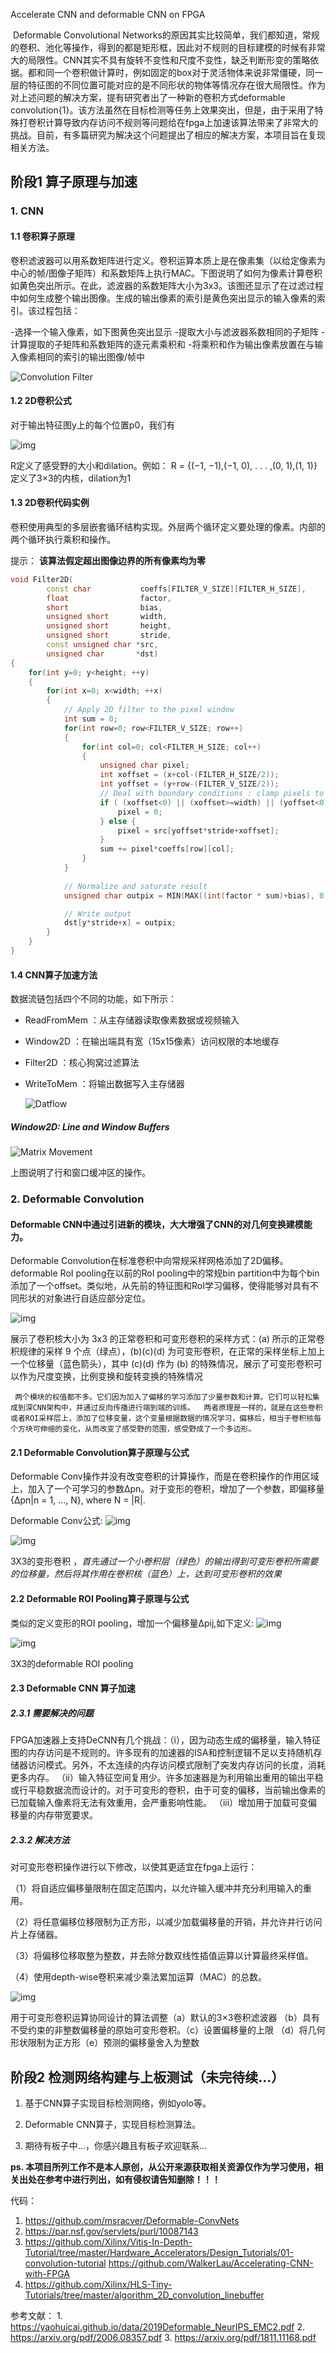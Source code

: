 Accelerate  CNN and deformable CNN on FPGA 

​    Deformable Convolutional Networks的原因其实比较简单，我们都知道，常规的卷积、池化等操作，得到的都是矩形框，因此对不规则的目标建模的时候有非常大的局限性。CNN其实不具有旋转不变性和尺度不变性，缺乏判断形变的策略依据。都和同一个卷积做计算时，例如固定的box对于灵活物体来说非常僵硬，同一层的特征图的不同位置可能对应的是不同形状的物体等情况存在很大局限性。作为对上述问题的解决方案，提有研究者出了一种新的卷积方式deformable convolution{1}。该方法虽然在目标检测等任务上效果突出，但是，由于采用了特殊打卷积计算导致内存访问不规则等问题给在fpga上加速该算法带来了非常大的挑战。目前，有多篇研究为解决这个问题提出了相应的解决方案，本项目旨在复现相关方法。
## 阶段1 算子原理与加速

### 1. CNN

#### 1.1 卷积算子原理

​    卷积滤波器可以用系数矩阵进行定义。卷积运算本质上是在像素集（以给定像素为中心的帧/图像子矩阵）和系数矩阵上执行MAC。下图说明了如何为像素计算卷积如黄色突出所示。在此，滤波器的系数矩阵大小为3x3。该图还显示了在过滤过程中如何生成整个输出图像。生成的输出像素的索引是黄色突出显示的输入像素的索引。该过程包括：

   -选择一个输入像素，如下图黄色突出显示
   -提取大小与滤波器系数相同的子矩阵
   -计算提取的子矩阵和系数矩阵的逐元素乘积和
   -将乘积和作为输出像素放置在与输入像素相同的索引的输出图像/帧中



![Convolution Filter](./images/convolution.jpg)

#### 1.2 2D卷积公式

   对于输出特征图y上的每个位置p0，我们有

![img](/home/bill/workspace/Acc_DeCNN_on_FPGA/images/cnn_form1.png)


   R定义了感受野的大小和dilation。例如：   R = {(−1, −1),(−1, 0), . . . ,(0, 1),(1, 1)} 定义了3×3的内核，dilation为1

   

#### 1.3 2D卷积代码实例

  卷积使用典型的多层嵌套循环结构实现。外层两个循环定义要处理的像素。内部的两个循环执行乘积和操作。

   提示： **该算法假定超出图像边界的所有像素均为零**

   ```cpp
   void Filter2D(
           const char           coeffs[FILTER_V_SIZE][FILTER_H_SIZE],
           float                factor,
           short                bias,
           unsigned short       width,
           unsigned short       height,
           unsigned short       stride,
           const unsigned char *src,
           unsigned char       *dst)
   {
       for(int y=0; y<height; ++y)
       {
           for(int x=0; x<width; ++x)
           {
               // Apply 2D filter to the pixel window
               int sum = 0;
               for(int row=0; row<FILTER_V_SIZE; row++)
               {
                   for(int col=0; col<FILTER_H_SIZE; col++)
                   {
                       unsigned char pixel;
                       int xoffset = (x+col-(FILTER_H_SIZE/2));
                       int yoffset = (y+row-(FILTER_V_SIZE/2));
                       // Deal with boundary conditions : clamp pixels to 0 when outside of image 
                       if ( (xoffset<0) || (xoffset>=width) || (yoffset<0) || (yoffset>=height) ) {
                           pixel = 0;
                       } else {
                           pixel = src[yoffset*stride+xoffset];
                       }
                       sum += pixel*coeffs[row][col];
                   }
               }
               
               // Normalize and saturate result
               unsigned char outpix = MIN(MAX((int(factor * sum)+bias), 0), 255);
   
               // Write output
               dst[y*stride+x] = outpix;
           }
       }
   }
   ```

#### 1.4 CNN算子加速方法

   数据流链包括四个不同的功能，如下所示：

   - ReadFromMem ：从主存储器读取像素数据或视频输入
   - Window2D ：在输出端具有宽（15x15像素）访问权限的本地缓存
   - Filter2D ：核心狗窝过滤算法
   - WriteToMem ：将输出数据写入主存储器

      ![Datflow](images/filterBlkDia.jpg)

   ##### Window2D: Line and Window Buffers

   ![Matrix Movement](images/Window2D.jpg)

   上图说明了行和窗口缓冲区的操作。

### 2. Deformable Convolution

####    Deformable CNN中通过引进新的模块，大大增强了CNN的对几何变换建模能力。

   Deformable Convolution在标准卷积中向常规采样网格添加了2D偏移。 deformable RoI pooling在以前的RoI pooling中的常规bin partition中为每个bin添加了一个offset。类似地，从先前的特征图和RoI学习偏移，使得能够对具有不同形状的对象进行自适应部分定位。

   ![img](/home/bill/workspace/Acc_DeCNN_on_FPGA/images/de_cnn_offset.jpg)

   展示了卷积核大小为 3x3 的正常卷积和可变形卷积的采样方式：(a) 所示的正常卷积规律的采样 9 个点（绿点），(b)(c)(d) 为可变形卷积，在正常的采样坐标上加上一个位移量（蓝色箭头），其中 (c)(d) 作为 (b) 的特殊情况，展示了可变形卷积可以作为尺度变换，比例变换和旋转变换的特殊情况

     两个模块的权值都不多。它们因为加入了偏移的学习添加了少量参数和计算。它们可以轻松集成到深CNN架构中，并通过反向传播进行端到端的训练。  两者原理是一样的，就是在这些卷积或者ROI采样层上，添加了位移变量，这个变量根据数据的情况学习，偏移后，相当于卷积核每个方块可伸缩的变化，从而改变了感受野的范围，感受野成了一个多边形。

#### 2.1 Deformable Convolution算子原理与公式

   Deformable Conv操作并没有改变卷积的计算操作，而是在卷积操作的作用区域上，加入了一个可学习的参数∆pn。对于变形的卷积，增加了一个参数，即偏移量 {∆pn|n = 1, ..., N}, where N = |R|. 

  Deformable Conv公式:   ![img](/home/bill/workspace/Acc_DeCNN_on_FPGA/images/decnn_form1.webp)



   ![img](/home/bill/workspace/Acc_DeCNN_on_FPGA/images/de_cnn.png)

3X3的变形卷积 ，*首先通过一个小卷积层（绿色）的输出得到可变形卷积所需要的位移量，然后将其作用在卷积核（蓝色）上，达到可变形卷积的效果*

#### 2.2 Deformable ROI Pooling算子原理与公式

   类似的定义变形的ROI pooling，增加一个偏移量∆pij,如下定义:  ![img](/home/bill/workspace/Acc_DeCNN_on_FPGA/images/deroi_fom1.webp)

   ![img](/home/bill/workspace/Acc_DeCNN_on_FPGA/images/deroi.png)

  3X3的deformable ROI pooling


#### 2.3 Deformable CNN 算子加速

##### 2.3.1 需要解决的问题

   FPGA加速器上支持DeCNN有几个挑战：（i），因为动态生成的偏移量，输入特征图的内存访问是不规则的。许多现有的加速器的ISA和控制逻辑不足以支持随机存储器访问模式。另外，不太连续的内存访问模式限制了突发内存访问的长度，消耗更多内存。 （ii）输入特征空间复用少。许多加速器是为利用输出重用的输出平稳或行平稳数据流而设计的。对于可变形的卷积，由于可变的偏移，当前输出像素的已加载输入像素将无法有效重用，会严重影响性能。 （iii）增加用于加载可变偏移量的内存带宽要求。

##### 2.3.2 解决方法

   对可变形卷积操作进行以下修改，以使其更适宜在fpga上运行：

   （1）将自适应偏移量限制在固定范围内，以允许输入缓冲并充分利用输入的重用。 

   （2）将任意偏移位移限制为正方形，以减少加载偏移量的开销，并允许并行访问片上存储器。 

   （3）将偏移位移取整为整数，并去除分数双线性插值运算以计算最终采样值。 

   （4）使用depth-wise卷积来减少乘法累加运算（MAC）的总数。

   ![img](/home/bill/workspace/Acc_DeCNN_on_FPGA/images/de_cnn_off_m.png)

用于可变形卷积运算协同设计的算法调整（a）默认的3×3卷积滤波器 （b）具有不受约束的非整数偏移量的原始可变形卷积。（c）设置偏移量的上限 （d）将几何形状限制为正方形（e）预测的偏移量舍入为整数



## 阶段2 检测网络构建与上板测试（未完待续...）

1. 基于CNN算子实现目标检测网络，例如yolo等。

2. Deformable CNN算子，实现目标检测算法。
3. 期待有板子中...，你感兴趣且有板子欢迎联系...


**ps. 本项目所列工作不是本人原创，从公开来源获取相关资源仅作为学习使用，相关出处在参考中进行列出，如有侵权请告知删除！！！**



代码：
1. https://github.com/msracver/Deformable-ConvNets
2. https://par.nsf.gov/servlets/purl/10087143 
3. https://github.com/Xilinx/Vitis-In-Depth-Tutorial/tree/master/Hardware_Accelerators/Design_Tutorials/01-convolution-tutorial
   https://github.com/WalkerLau/Accelerating-CNN-with-FPGA
4. https://github.com/Xilinx/HLS-Tiny-Tutorials/tree/master/algorithm_2D_convolution_linebuffer



参考文献：
1. 
	https://yaohuicai.github.io/data/2019Deformable_NeurIPS_EMC2.pdf
2. https://arxiv.org/pdf/2006.08357.pdf
3. https://arxiv.org/pdf/1811.11168.pdf

